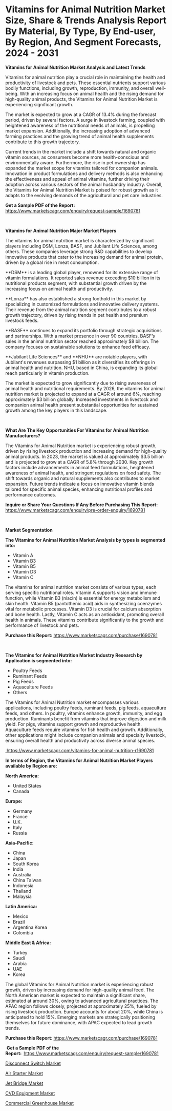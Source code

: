 <p><h1>Vitamins for Animal Nutrition Market Size, Share & Trends Analysis Report By Material, By Type, By End-user, By Region, And Segment Forecasts, 2024 - 2031</h1></p><p><strong>Vitamins for Animal Nutrition Market Analysis and Latest Trends</strong></p>
<p><p>Vitamins for animal nutrition play a crucial role in maintaining the health and productivity of livestock and pets. These essential nutrients support various bodily functions, including growth, reproduction, immunity, and overall well-being. With an increasing focus on animal health and the rising demand for high-quality animal products, the Vitamins for Animal Nutrition Market is experiencing significant growth.</p><p>The market is expected to grow at a CAGR of 13.4% during the forecast period, driven by several factors. A surge in livestock farming, coupled with heightened awareness of the nutritional needs of animals, is propelling market expansion. Additionally, the increasing adoption of advanced farming practices and the growing trend of animal health supplements contribute to this growth trajectory.</p><p>Current trends in the market include a shift towards natural and organic vitamin sources, as consumers become more health-conscious and environmentally aware. Furthermore, the rise in pet ownership has expanded the market scope for vitamins tailored for companion animals. Innovation in product formulations and delivery methods is also enhancing the effectiveness and appeal of animal vitamins, further driving their adoption across various sectors of the animal husbandry industry. Overall, the Vitamins for Animal Nutrition Market is poised for robust growth as it adapts to the evolving demands of the agricultural and pet care industries.</p></p>
<p><strong>Get a Sample PDF of the Report:&nbsp;</strong> <a href="https://www.marketscagr.com/enquiry/request-sample/1690781?utm_campaign=1576&utm_medium=2&utm_source=Github&utm_content=ia&utm_term=19102024&utm_id=vitamins-for-animal-nutrition">https://www.marketscagr.com/enquiry/request-sample/1690781</a></p>
<p>&nbsp;</p>
<p><strong>Vitamins for Animal Nutrition Major Market Players</strong></p>
<p><p>The vitamins for animal nutrition market is characterized by significant players including DSM, Lonza, BASF, and Jubilant Life Sciences, among others. These companies leverage strong R&D capabilities to develop innovative products that cater to the increasing demand for animal protein, driven by a global rise in meat consumption.</p><p>**DSM** is a leading global player, renowned for its extensive range of vitamin formulations. It reported sales revenue exceeding $10 billion in its nutritional products segment, with substantial growth driven by the increasing focus on animal health and productivity.</p><p>**Lonza** has also established a strong foothold in this market by specializing in customized formulations and innovative delivery systems. Their revenue from the animal nutrition segment contributes to a robust growth trajectory, driven by rising trends in pet health and premium livestock feeds.</p><p>**BASF** continues to expand its portfolio through strategic acquisitions and partnerships. With a market presence in over 90 countries, BASF’s sales in the animal nutrition sector reached approximately $8 billion. The company focuses on sustainable solutions to enhance feed efficacy.</p><p>**Jubilant Life Sciences** and **NHU** are notable players, with Jubilant's revenues surpassing $1 billion as it diversifies its offerings in animal health and nutrition. NHU, based in China, is expanding its global reach particularly in vitamin production.</p><p>The market is expected to grow significantly due to rising awareness of animal health and nutritional requirements. By 2026, the vitamins for animal nutrition market is projected to expand at a CAGR of around 6%, reaching approximately $3 billion globally. Increased investments in livestock and companion animal health present substantial opportunities for sustained growth among the key players in this landscape.</p></p>
<p>&nbsp;</p>
<p><strong>What Are The Key Opportunities For Vitamins for Animal Nutrition Manufacturers?</strong></p>
<p><p>The Vitamins for Animal Nutrition market is experiencing robust growth, driven by rising livestock production and increasing demand for high-quality animal products. In 2023, the market is valued at approximately $3.5 billion and is projected to grow at a CAGR of 5.8% through 2030. Key growth factors include advancements in animal feed formulations, heightened awareness of animal health, and stringent regulations on food safety. The shift towards organic and natural supplements also contributes to market expansion. Future trends indicate a focus on innovative vitamin blends tailored for specific animal species, enhancing nutritional profiles and performance outcomes.</p></p>
<p><strong>Inquire or Share Your Questions If Any Before Purchasing This Report:</strong> <a href="https://www.marketscagr.com/enquiry/pre-order-enquiry/1690781?utm_campaign=1576&utm_medium=2&utm_source=Github&utm_content=ia&utm_term=19102024&utm_id=vitamins-for-animal-nutrition">https://www.marketscagr.com/enquiry/pre-order-enquiry/1690781</a></p>
<p>&nbsp;</p>
<p><strong>Market Segmentation</strong></p>
<p><strong>The Vitamins for Animal Nutrition Market Analysis by types is segmented into:</strong></p>
<p><ul><li>Vitamin A</li><li>Vitamin B3</li><li>Vitamin B5</li><li>Vitamin D3</li><li>Vitamin C</li></ul></p>
<p><p>The vitamins for animal nutrition market consists of various types, each serving specific nutritional roles. Vitamin A supports vision and immune function, while Vitamin B3 (niacin) is essential for energy metabolism and skin health. Vitamin B5 (pantothenic acid) aids in synthesizing coenzymes vital for metabolic processes. Vitamin D3 is crucial for calcium absorption and bone health. Lastly, Vitamin C acts as an antioxidant, promoting overall health in animals. These vitamins contribute significantly to the growth and performance of livestock and pets.</p></p>
<p><strong>Purchase this Report:&nbsp;</strong><a href="https://www.marketscagr.com/purchase/1690781?utm_campaign=1576&utm_medium=2&utm_source=Github&utm_content=ia&utm_term=19102024&utm_id=vitamins-for-animal-nutrition">https://www.marketscagr.com/purchase/1690781</a></p>
<p>&nbsp;</p>
<p><strong>The Vitamins for Animal Nutrition Market Industry Research by Application is segmented into:</strong></p>
<p><ul><li>Poultry Feeds</li><li>Ruminant Feeds</li><li>Pig Feeds</li><li>Aquaculture Feeds</li><li>Others</li></ul></p>
<p><p>The Vitamins for Animal Nutrition market encompasses various applications, including poultry feeds, ruminant feeds, pig feeds, aquaculture feeds, and others. In poultry, vitamins enhance growth, immunity, and egg production. Ruminants benefit from vitamins that improve digestion and milk yield. For pigs, vitamins support growth and reproductive health. Aquaculture feeds require vitamins for fish health and growth. Additionally, other applications might include companion animals and specialty livestock, ensuring overall health and productivity across diverse animal species.</p></p>
<p><a href="https://www.marketscagr.com/vitamins-for-animal-nutrition-r1690781?utm_campaign=1576&utm_medium=2&utm_source=Github&utm_content=ia&utm_term=19102024&utm_id=vitamins-for-animal-nutrition">&nbsp;https://www.marketscagr.com/vitamins-for-animal-nutrition-r1690781</a></p>
<p><strong>In terms of Region, the Vitamins for Animal Nutrition Market Players available by Region are:</strong></p>
<p>
    <p> <strong> North America: </strong>
        <ul>
            <li>United States</li>
            <li>Canada</li>
        </ul>
        </p> 
    <p> <strong> Europe: </strong>
        <ul>
            <li>Germany</li>
            <li>France</li>
            <li>U.K.</li>
            <li>Italy</li>
            <li>Russia</li>
        </ul>
        </p> 
    <p> <strong> Asia-Pacific: </strong>
        <ul>
            <li>China</li>
            <li>Japan</li>
            <li>South Korea</li>
            <li>India</li>
            <li>Australia</li>
            <li>China Taiwan</li>
            <li>Indonesia</li>
            <li>Thailand</li>
            <li>Malaysia</li>
        </ul>
        </p> 
    <p> <strong> Latin America: </strong>
        <ul>
            <li>Mexico</li>
            <li>Brazil</li>
            <li>Argentina Korea</li>
            <li>Colombia</li>
        </ul>
        </p> 
    <p> <strong> Middle East & Africa: </strong>
        <ul>
            <li>Turkey</li>
            <li>Saudi</li>
            <li>Arabia</li>
            <li>UAE</li>
            <li>Korea</li>
        </ul>
    </p>
    </p>
<p><p>The global Vitamins for Animal Nutrition market is experiencing robust growth, driven by increasing demand for high-quality animal feed. The North American market is expected to maintain a significant share, estimated at around 30%, owing to advanced agricultural practices. The APAC region follows closely, projected at approximately 25%, fueled by rising livestock production. Europe accounts for about 20%, while China is anticipated to hold 15%. Emerging markets are strategically positioning themselves for future dominance, with APAC expected to lead growth trends.</p></p>
<p><strong>Purchase this Report: </strong><a href="https://www.marketscagr.com/purchase/1690781?utm_campaign=1576&utm_medium=2&utm_source=Github&utm_content=ia&utm_term=19102024&utm_id=vitamins-for-animal-nutrition">https://www.marketscagr.com/purchase/1690781</a></p>
<p>&nbsp;<strong>Get a Sample PDF of the Report:&nbsp;&nbsp;</strong><a href="https://www.marketscagr.com/enquiry/request-sample/1690781?utm_campaign=1576&utm_medium=2&utm_source=Github&utm_content=ia&utm_term=19102024&utm_id=vitamins-for-animal-nutrition">https://www.marketscagr.com/enquiry/request-sample/1690781</a></p>
<p><strong></strong></p>
<p><p><a href="https://www.linkedin.com/pulse/disconnect-switch-market-pulse-43-expansion-blueprint-zhaae?utm_campaign=1576&utm_medium=2&utm_source=Github&utm_content=ia&utm_term=19102024&utm_id=vitamins-for-animal-nutrition">Disconnect Switch Market</a></p><p><a href="https://www.linkedin.com/pulse/air-starter-market-outlook-current-assessment-future-projections-i8pde?utm_campaign=1576&utm_medium=2&utm_source=Github&utm_content=ia&utm_term=19102024&utm_id=vitamins-for-animal-nutrition">Air Starter Market</a></p><p><a href="https://www.linkedin.com/pulse/jet-bridge-market-size-segmentation-trends-growth-analysis-forecast-qbple?utm_campaign=1576&utm_medium=2&utm_source=Github&utm_content=ia&utm_term=19102024&utm_id=vitamins-for-animal-nutrition">Jet Bridge Market</a></p><p><a href="https://www.linkedin.com/pulse/strategic-insights-global-cvd-equipment-market-trends-pxjve?utm_campaign=1576&utm_medium=2&utm_source=Github&utm_content=ia&utm_term=19102024&utm_id=vitamins-for-animal-nutrition">CVD Equipment Market</a></p><p><a href="https://www.linkedin.com/pulse/commercial-greenhouse-market-velocity-53-cagr-trajectory-2024-2031-ytvxe?utm_campaign=1576&utm_medium=2&utm_source=Github&utm_content=ia&utm_term=19102024&utm_id=vitamins-for-animal-nutrition">Commercial Greenhouse Market</a></p></p>